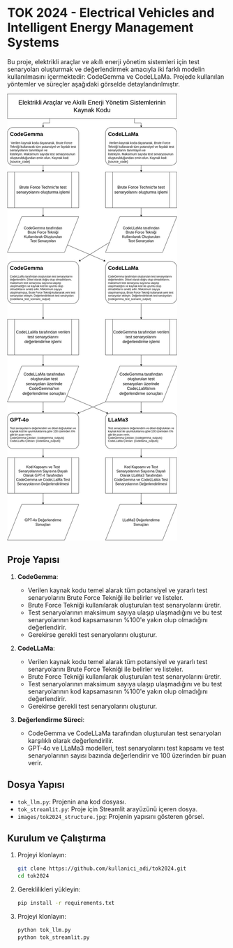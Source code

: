 # TOK 2024 - Electrical Vehicles and Intelligent Energy Management Systems

Bu proje, elektrikli araçlar ve akıllı enerji yönetim sistemleri için test senaryoları oluşturmak ve değerlendirmek amacıyla iki farklı modelin kullanılmasını içermektedir: CodeGemma ve CodeLLaMa. Projede kullanılan yöntemler ve süreçler aşağıdaki görselde detaylandırılmıştır.

![Proje Yapısı](images/tok2024_structure.jpg)

## Proje Yapısı

1. **CodeGemma**:
   - Verilen kaynak kodu temel alarak tüm potansiyel ve yararlı test senaryolarını Brute Force Tekniği ile belirler ve listeler.
   - Brute Force Tekniği kullanılarak oluşturulan test senaryolarını üretir.
   - Test senaryolarının maksimum sayıya ulaşıp ulaşmadığını ve bu test senaryolarının kod kapsamasının %100'e yakın olup olmadığını değerlendirir.
   - Gerekirse gerekli test senaryolarını oluşturur.

2. **CodeLLaMa**:
   - Verilen kaynak kodu temel alarak tüm potansiyel ve yararlı test senaryolarını Brute Force Tekniği ile belirler ve listeler.
   - Brute Force Tekniği kullanılarak oluşturulan test senaryolarını üretir.
   - Test senaryolarının maksimum sayıya ulaşıp ulaşmadığını ve bu test senaryolarının kod kapsamasının %100'e yakın olup olmadığını değerlendirir.
   - Gerekirse gerekli test senaryolarını oluşturur.

3. **Değerlendirme Süreci**:
   - CodeGemma ve CodeLLaMa tarafından oluşturulan test senaryoları karşılıklı olarak değerlendirilir.
   - GPT-4o ve LLaMa3 modelleri, test senaryolarını test kapsamı ve test senaryolarının sayısı bazında değerlendirir ve 100 üzerinden bir puan verir.

## Dosya Yapısı

- `tok_llm.py`: Projenin ana kod dosyası.
- `tok_streamlit.py`: Proje için Streamlit arayüzünü içeren dosya.
- `images/tok2024_structure.jpg`: Projenin yapısını gösteren görsel.

## Kurulum ve Çalıştırma

1. Projeyi klonlayın:
   ```sh
   git clone https://github.com/kullanici_adi/tok2024.git
   cd tok2024
2. Gereklilikleri yükleyin:
   ```sh
   pip install -r requirements.txt
3. Projeyi klonlayın:
   ```sh
   python tok_llm.py
   python tok_streamlit.py
   ```

   
